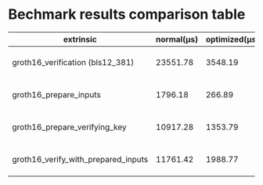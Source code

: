 # Bechmark results comparison table


| extrinsic                               |  normal(µs)      |optimized(µs)    |   speedup      | 
| --------------- |  --------------- | --------------- | --------------- | 
| groth16_verification (bls12_381)        |    23551.78      |    3548.19      |${\color{green}\bf 3.50 \boldsymbol{\times}}$| 
| groth16_prepare_inputs                   |    1796.18      |    266.89       |${\color{green}\bf 6.73 \boldsymbol{\times}}$|
| groth16_prepare_verifying_key            |    10917.28     |    1353.79      |${\color{green}\bf 3.24 \boldsymbol{\times}}$|
| groth16_verify_with_prepared_inputs      |    11761.42     |    1988.77      |${\color{green}\bf 4.01 \boldsymbol{\times}}$|
